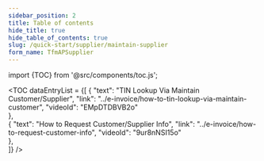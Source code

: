 ```yaml
---
sidebar_position: 2
title: Table of contents
hide_title: true 
hide_table_of_contents: true
slug: /quick-start/supplier/maintain-supplier
form_name: TfmAPSupplier
---
```


import {TOC} from '@src/components/toc.js';

<TOC
dataEntryList = {[
{
  "text": "TIN Lookup Via Maintain Customer/Supplier", 
  "link": "../e-invoice/how-to-tin-lookup-via-maintain-customer",
  "videoId": "EMpDTDBVB2o"      
},   
{
  "text": "How to Request Customer/Supplier Info", 
  "link": "../e-invoice/how-to-request-customer-info",
  "videoId": "9ur8nNSI15o"      
},   
]}
/>

